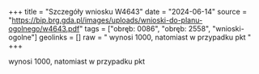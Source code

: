 +++
title = "Szczegóły wniosku W4643"
date = "2024-06-14"
source = "https://bip.brg.gda.pl/images/uploads/wnioski-do-planu-ogolnego/w4643.pdf"
tags = ["obręb: 0086", "obręb: 2558", "wnioski-ogolne"]
geolinks = []
raw = " wynosi 1000, natomiast w przypadku pkt "
+++

 wynosi 1000, natomiast w przypadku pkt 


